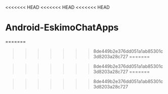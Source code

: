 <<<<<<< HEAD
<<<<<<< HEAD
<<<<<<< HEAD
# Android-EskimoChatApps
=======

>>>>>>> 8de449b2e376dd051a1ab85301c3d8203a28c727
=======

>>>>>>> 8de449b2e376dd051a1ab85301c3d8203a28c727
=======

>>>>>>> 8de449b2e376dd051a1ab85301c3d8203a28c727
